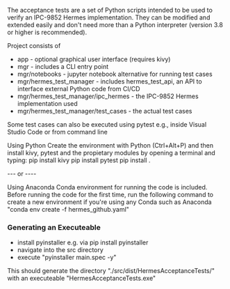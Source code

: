 The acceptance tests are a set of Python scripts intended to be used
to verify an IPC-9852 Hermes implementation. They can be modified and
extended easily and don't need more than a Python interpreter
(version 3.8 or higher is recommended).

Project consists of 
* app - optional graphical user interface (requires kivy)
* mgr - includes a CLI entry point
* mgr/notebooks - jupyter notebook alternative for running test cases
* mgr/hermes_test_manager - includes hermes_test_api, an API to interface external Python code from CI/CD
* mgr/hermes_test_manager/ipc_hermes - the IPC-9852 Hermes implementation used
* mgr/hermes_test_manager/test_cases - the actual test cases

Some test cases can also be executed using pytest e.g., inside Visual Studio Code or from command line

Using Python
Create the environment with Python (Ctrl+Alt+P) and then install kivy, pytest and the propietary modules by opening a terminal and typing:
pip install kivy
pip install pytest
pip install .

--- or ----

Using Anaconda
Conda environment for running the code is included. Before running the code for the first time, run the following command to create a new environment if you're using any Conda such as Anaconda
"conda env create -f hermes_github.yaml"

### Generating an Executeable 

* install pyinstaller e.g. via pip install pyinstaller
* navigate into the src directory 
* execute "pyinstaller main.spec -y"

This should generate the directory "./src/dist/HermesAcceptanceTests/" with an executeable "HermesAcceptanceTests.exe"


